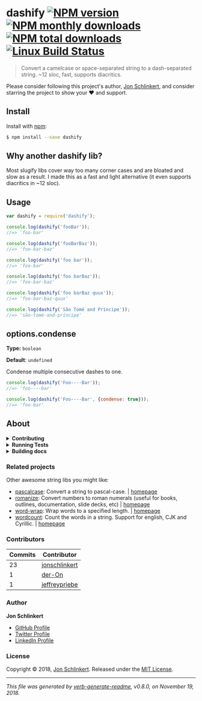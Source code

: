 # dashify [![NPM version](https://img.shields.io/npm/v/dashify.svg?style=flat)](https://www.npmjs.com/package/dashify) [![NPM monthly downloads](https://img.shields.io/npm/dm/dashify.svg?style=flat)](https://npmjs.org/package/dashify) [![NPM total downloads](https://img.shields.io/npm/dt/dashify.svg?style=flat)](https://npmjs.org/package/dashify) [![Linux Build Status](https://img.shields.io/travis/jonschlinkert/dashify.svg?style=flat&label=Travis)](https://travis-ci.org/jonschlinkert/dashify)

> Convert a camelcase or space-separated string to a dash-separated string. ~12 sloc, fast, supports diacritics.

Please consider following this project's author, [Jon Schlinkert](https://github.com/jonschlinkert), and consider starring the project to show your :heart: and support.

## Install

Install with [npm](https://www.npmjs.com/):

```sh
$ npm install --save dashify
```

## Why another dashify lib?

Most slugify libs cover way too many corner cases and are bloated and slow as a result. I made this as a fast and light alternative (it even supports diacritics in ~12 sloc).

## Usage

```js
var dashify = require('dashify');

console.log(dashify('fooBar'));
//=> 'foo-bar'

console.log(dashify('fooBarBaz'));
//=> 'foo-bar-baz'

console.log(dashify('foo bar'));
//=> 'foo-bar'

console.log(dashify('foo barBaz'));
//=> 'foo-bar-baz'

console.log(dashify('foo barBaz quux'));
//=> 'foo-bar-baz-quux'

console.log(dashify('São Tomé and Príncipe'));
//=> 'são-tomé-and-príncipe'
```

## options.condense

**Type:** `boolean`

**Default**: `undefined`

Condense multiple consecutive dashes to one.

```js
console.log(dashify('Foo----Bar'));
//=> 'foo----bar'

console.log(dashify('Foo----Bar', {condense: true}));
//=> 'foo-bar'
```

## About

<details>
<summary><strong>Contributing</strong></summary>

Pull requests and stars are always welcome. For bugs and feature requests, [please create an issue](../../issues/new).

</details>

<details>
<summary><strong>Running Tests</strong></summary>

Running and reviewing unit tests is a great way to get familiarized with a library and its API. You can install dependencies and run tests with the following command:

```sh
$ npm install && npm test
```

</details>

<details>
<summary><strong>Building docs</strong></summary>

_(This project's readme.md is generated by [verb](https://github.com/verbose/verb-generate-readme), please don't edit the readme directly. Any changes to the readme must be made in the [.verb.md](.verb.md) readme template.)_

To generate the readme, run the following command:

```sh
$ npm install -g verbose/verb#dev verb-generate-readme && verb
```

</details>

### Related projects

Other awesome string libs you might like:

* [pascalcase](https://www.npmjs.com/package/pascalcase): Convert a string to pascal-case. | [homepage](https://github.com/jonschlinkert/pascalcase "Convert a string to pascal-case.")
* [romanize](https://www.npmjs.com/package/romanize): Convert numbers to roman numerals (useful for books, outlines, documentation, slide decks, etc) | [homepage](https://github.com/jonschlinkert/romanize "Convert numbers to roman numerals (useful for books, outlines, documentation, slide decks, etc)")
* [word-wrap](https://www.npmjs.com/package/word-wrap): Wrap words to a specified length. | [homepage](https://github.com/jonschlinkert/word-wrap "Wrap words to a specified length.")
* [wordcount](https://www.npmjs.com/package/wordcount): Count the words in a string. Support for english, CJK and Cyrillic. | [homepage](https://github.com/jonschlinkert/wordcount "Count the words in a string. Support for english, CJK and Cyrillic.")

### Contributors

| **Commits** | **Contributor** |  
| --- | --- |  
| 23 | [jonschlinkert](https://github.com/jonschlinkert) |  
| 1  | [der-On](https://github.com/der-On) |  
| 1  | [jeffreypriebe](https://github.com/jeffreypriebe) |  

### Author

**Jon Schlinkert**

* [GitHub Profile](https://github.com/jonschlinkert)
* [Twitter Profile](https://twitter.com/jonschlinkert)
* [LinkedIn Profile](https://linkedin.com/in/jonschlinkert)

### License

Copyright © 2018, [Jon Schlinkert](https://github.com/jonschlinkert).
Released under the [MIT License](LICENSE).

***

_This file was generated by [verb-generate-readme](https://github.com/verbose/verb-generate-readme), v0.8.0, on November 19, 2018._